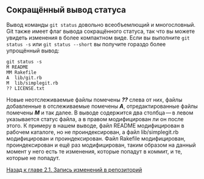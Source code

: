 ## Сокращённый вывод статуса

Вывод команды <code>git status</code> довольно всеобъемлющий и многословный. Git также имеет флаг вывода сокращённого статуса, так что вы можете увидеть изменения в более компактном виде. Если вы выполните <code>git status -s</code> или <code>git status --short</code> вы получите гораздо более упрощённый вывод:

    git status -s
    M README
    MM Rakefile
    A  lib/git.rb
    M  lib/simplegit.rb
    ?? LICENSE.txt

Новые неотслеживаемые файлы помечены ***??*** слева от них, файлы добавленные в отслеживаемые помечены ***A***, отредактированные файлы помечены ***M*** и так далее. В выводе содержится два столбца — в левом указывается статус файла, а в правом модифицирован ли он после этого. К примеру в нашем выводе, файл README модифицирован в рабочем каталоге, но не проиндексирован, а файл lib/simplegit.rb модифицирован и проиндексирован. Файл Rakefile модифицирован, проиндексирован и ещё раз модифицирован, таким образом на данный момент у него есть те изменения, которые попадут в коммит, и те, которые не попадут.

[Назад к главе 2.1. Запись изменений в репозиторий](/2.2.md)